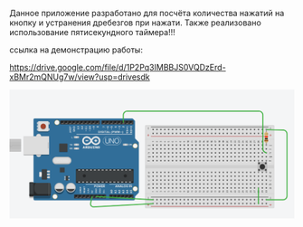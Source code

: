 Данное приложение разработано для посчёта количества нажатий на кнопку и устранения дребезгов при нажати. Также реализовано использование пятисекундного таймера!!!

ссылка на демонстрацию работы:

https://drive.google.com/file/d/1P2Pq3IMBBJS0VQDzErd-xBMr2mQNUg7w/view?usp=drivesdk

![image](scheme.png)